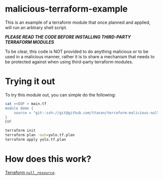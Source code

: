 malicious-terraform-example
=====

This is an example of a terraform module that once planned and applied, will
run an arbtrary shell script.

***PLEASE READ THE CODE BEFORE INSTALLING THIRD-PARTY TERRAFORM MODULES***

To be clear, this code is NOT provided to do anything malicious or to be used in
a malicious manner, rather it is to share a mechanism that needs to be protected
against when using third-party terraform modules.

# Trying it out
To try this module out, you can simple do the following:

```sh
cat <<EOF > main.tf
module demo {
    source = "git::ssh://git@github.com/ttacon/terraform-malicious-null-resource.git?ref=v1.0.1"
}
EOF

terraform init
terraform plan -out=yolo.tf.plan
terraform apply yolo.tf.plan
```

# How does this work?
[Terraform `null_resource`](https://www.terraform.io/docs/provisioners/null_resource.html).

<more details to be added>